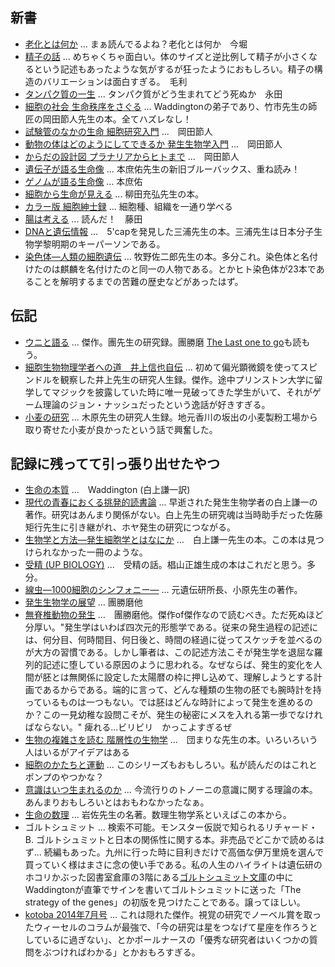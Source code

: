 ## 新書
- [老化とは何か](https://www.iwanami.co.jp/book/b268116.html) ... まぁ読んでるよね？老化とは何か　今堀
- [精子の話](https://www.amazon.co.jp/dp/4004308925) ... めちゃくちゃ面白い。体のサイズと逆比例して精子が小さくなるという記述もあったような気がするが狂ったようにおもしろい。精子の構造のバリエーションは面白すぎる。　毛利
- [タンパク質の一生](https://www.amazon.co.jp/dp/400431139X) ... タンパク質がどう生まれてどう死ぬか　永田
- [細胞の社会 生命秩序をさぐる](https://www.amazon.co.jp/dp/4061326872) ... Waddingtonの弟子であり、竹市先生の師匠の岡田節人先生の本。全てハズレなし！
- [試験管のなかの生命 細胞研究入門](https://www.amazon.co.jp/dp/4004203872) ...　岡田節人　
- [動物の体はどのようにしてできるか 発生生物学入門](https://www.amazon.co.jp/dp/B000J7SAQU) ...　岡田節人　
- [からだの設計図 プラナリアからヒトまで](https://www.amazon.co.jp/dp/4004303583) ...　岡田節人　
- [遺伝子が語る生命像](https://www.amazon.co.jp/dp/4061326449) ...  本庶佑先生の新旧ブルーバックス、重ね読み！　
- [ゲノムが語る生命像](https://www.amazon.co.jp/dp/406257800X) ... 本庶佑
- [細胞から生命が見える](https://www.amazon.co.jp/dp/4004303877) ... 柳田充弘先生の本。
- [カラー版 細胞紳士録](https://www.amazon.co.jp/dp/4004308801) ... 細胞種、組織を一通り学べる
- [腸は考える](https://www.amazon.co.jp/dp/4004301912) ... 読んだ！　藤田
- [DNAと遺伝情報](https://www.amazon.co.jp/dp/4004202655) ...　5'capを発見した三浦先生の本。三浦先生は日本分子生物学黎明期のキーパーソンである。
- [染色体―人類の細胞遺伝](https://www.amazon.co.jp/dp/B000J89XDI/) ... 牧野佐二郎先生の本。多分これ。染色体と名付けたのは麒麟を名付けたのと同一の人物である。とかヒト染色体が23本であることを解明するまでの苦難の歴史などがあったはず。

## 伝記
- [ウニと語る](https://www.amazon.co.jp/dp/4762205133) ... 傑作。團先生の研究録。團勝磨 [The Last one to go](http://woodsholemuseum.org/oldpages/sprtsl/v30n2-lastone.pdf)も読もう。
- [細胞生物物理学者への道　井上信也自伝](https://www.amazon.co.jp/dp/4791769996) ... 初めて偏光顕微鏡を使ってスピンドルを観察した井上先生の研究人生録。傑作。途中プリンストン大学に留学してマジックを披露していた時に唯一見破ってきた学生がいて、それがゲーム理論のジョン・ナッシュだったという逸話が好きすぎる。
- [小麦の研究](https://www.amazon.co.jp/dp/B000JB6MY8) ... 木原先生の研究人生録。地元香川の坂出の小麦製粉工場から取り寄せた小麦が良かったという話で興奮した。

## 記録に残ってて引っ張り出せたやつ
- [生命の本質](https://www.amazon.co.jp/dp/B000JAGA78) ...　Waddington (白上謙一訳)
- [現代の青春におくる挑発的読書論](https://www.amazon.co.jp/dp/B000J9D1AS) ... 早逝された発生生物学者の白上謙一の著作。研究はあんまり関係がない。白上先生の研究魂は当時助手だった佐藤矩行先生に引き継がれ、ホヤ発生の研究につながる。
- [生物学と方法―発生細胞学とはなにか](https://www.amazon.co.jp/dp/B000JA2JAU) ...　白上謙一先生の本。この本は見つけられなかった一冊のような。
- [受精 (UP BIOLOGY)](https://www.hmv.co.jp/artist_%E6%A4%99%E5%B1%B1%E6%AD%A3%E9%9B%84_200000000438460/item_%E5%8F%97%E7%B2%BE-UP-BIOLOGY_4285779) ...　受精の話。椙山正雄生成の本はこれだと思う。多分。
- [線虫―1000細胞のシンフォニー―](https://www.kyoritsu-pub.co.jp/bookdetail/9784320054554) ... 元遺伝研所長、小原先生の著作。
- [発生生物学の展望](https://www.amazon.co.jp/dp/4582508103) ... 團勝磨他
- [無脊椎動物の発生](https://www.amazon.co.jp/dp/4563038083) ...　團勝磨他。傑作of傑作なので読むべき。ただ死ぬほど分厚い。"発生学はいわば四次元的形態学である。従来の発生過程の記述には、何分目、何時間目、何日後と、時間の経過に従ってスケッチを並べるのが大方の習慣である。しかし筆者は、この記述方法こそが発生学を退屈な羅列的記述に堕している原因のように思われる。なぜならば、発生的変化を人間が胚とは無関係に設定した太陽暦の枠に押し込めて、理解しようとする計画であるからである。端的に言って、どんな種類の生物の胚でも腕時計を持っているものは一つもない。では胚はどんな時計によって発生を進めるのか？この一見幼稚な設問こそが、発生の秘密にメスを入れる第一歩でなければならない。" 痺れる...ビリビリ　かっこよすぎるぜ
- [生物の複雑さを読む 階層性の生物学](https://www.amazon.co.jp/dp/4582546307) ...　団まりな先生の本。いろいろいう人はいるがアイデアはある
- [細胞のかたちと運動](https://www.amazon.co.jp/dp/4320055446) ... このシリーズもおもしろい。私が読んだのはこれとポンプのやつかな？
- [意識はいつ生まれるのか](https://www.amazon.co.jp/dp/B01GJOQSO2) ... 今流行りのトノーニの意識に関する理論の本。あんまりおもしろいとはおもわなかったなぁ。
- [生命の数理](https://www.amazon.co.jp/dp/4320056620/) ... 岩佐先生の名著。数理生物学系といえばこの本から。
- ゴルトシュミット ... 検索不可能。モンスター仮説で知られるリチャード・B. ゴルトシュミットと日本の関係性に関する本。非売品でどこかで読めるはず...  続編もあった。九州に行った時に目利きだけで高価な伊万里焼を選んで買っていく様はまさに念の使い手である。私の人生のハイライトは遺伝研のホコリかぶった図書室倉庫の3階にある[ゴルトシュミット文庫](https://hagechouchin443.hatenadiary.org/entry/20141120/1416457986)の中にWaddingtonが直筆でサインを書いてゴルトシュミットに送った「The strategy of the genes」の初版を見つけたことである。譲ってほしい。
- [kotoba 2014年7月号](https://www.amazon.co.jp/kotoba-%E3%82%B3%E3%83%88%E3%83%90-2014%E5%B9%B4-07%E6%9C%88%E5%8F%B7-%E9%9B%91%E8%AA%8C/dp/B00KH7SZZS) ... これは隠れた傑作。視覚の研究でノーベル賞を取ったウィーセルのコラムが最強で、「今の研究は星をつなげて星座を作ろうとしているに過ぎない」、とかポールナースの「優秀な研究者はいくつかの質問をぶつければわかる」とかおもろすぎる。

